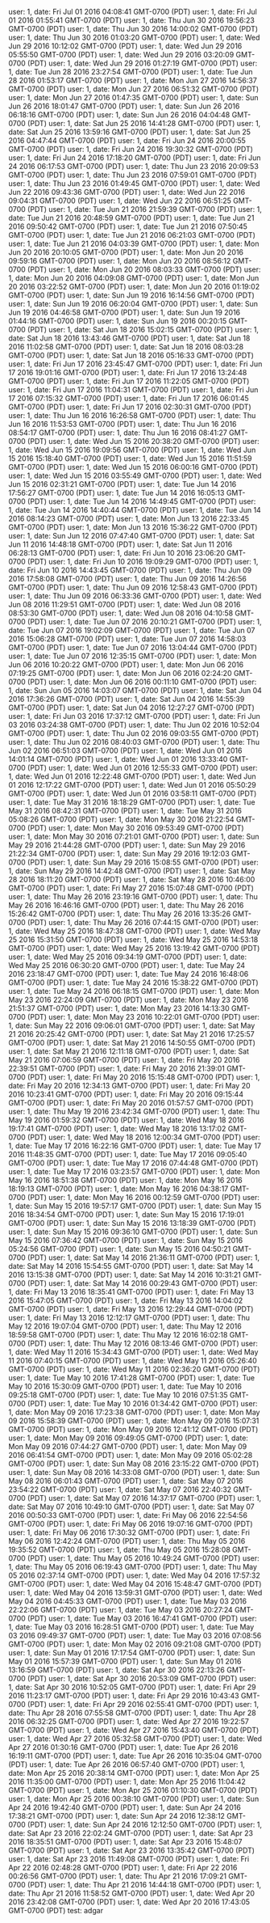 user: 1, date: Fri Jul 01 2016 04:08:41 GMT-0700 (PDT)
user: 1, date: Fri Jul 01 2016 01:55:41 GMT-0700 (PDT)
user: 1, date: Thu Jun 30 2016 19:56:23 GMT-0700 (PDT)
user: 1, date: Thu Jun 30 2016 14:00:02 GMT-0700 (PDT)
user: 1, date: Thu Jun 30 2016 01:03:20 GMT-0700 (PDT)
user: 1, date: Wed Jun 29 2016 10:12:02 GMT-0700 (PDT)
user: 1, date: Wed Jun 29 2016 05:55:50 GMT-0700 (PDT)
user: 1, date: Wed Jun 29 2016 03:20:09 GMT-0700 (PDT)
user: 1, date: Wed Jun 29 2016 01:27:19 GMT-0700 (PDT)
user: 1, date: Tue Jun 28 2016 23:27:54 GMT-0700 (PDT)
user: 1, date: Tue Jun 28 2016 01:53:17 GMT-0700 (PDT)
user: 1, date: Mon Jun 27 2016 14:56:37 GMT-0700 (PDT)
user: 1, date: Mon Jun 27 2016 06:51:32 GMT-0700 (PDT)
user: 1, date: Mon Jun 27 2016 01:47:35 GMT-0700 (PDT)
user: 1, date: Sun Jun 26 2016 18:01:47 GMT-0700 (PDT)
user: 1, date: Sun Jun 26 2016 06:18:16 GMT-0700 (PDT)
user: 1, date: Sun Jun 26 2016 04:04:48 GMT-0700 (PDT)
user: 1, date: Sat Jun 25 2016 14:41:28 GMT-0700 (PDT)
user: 1, date: Sat Jun 25 2016 13:59:16 GMT-0700 (PDT)
user: 1, date: Sat Jun 25 2016 04:47:44 GMT-0700 (PDT)
user: 1, date: Fri Jun 24 2016 20:00:55 GMT-0700 (PDT)
user: 1, date: Fri Jun 24 2016 19:30:32 GMT-0700 (PDT)
user: 1, date: Fri Jun 24 2016 17:18:20 GMT-0700 (PDT)
user: 1, date: Fri Jun 24 2016 06:17:53 GMT-0700 (PDT)
user: 1, date: Thu Jun 23 2016 20:09:53 GMT-0700 (PDT)
user: 1, date: Thu Jun 23 2016 07:59:01 GMT-0700 (PDT)
user: 1, date: Thu Jun 23 2016 01:49:45 GMT-0700 (PDT)
user: 1, date: Wed Jun 22 2016 09:43:36 GMT-0700 (PDT)
user: 1, date: Wed Jun 22 2016 09:04:31 GMT-0700 (PDT)
user: 1, date: Wed Jun 22 2016 06:51:25 GMT-0700 (PDT)
user: 1, date: Tue Jun 21 2016 21:59:39 GMT-0700 (PDT)
user: 1, date: Tue Jun 21 2016 20:48:59 GMT-0700 (PDT)
user: 1, date: Tue Jun 21 2016 09:50:42 GMT-0700 (PDT)
user: 1, date: Tue Jun 21 2016 07:50:45 GMT-0700 (PDT)
user: 1, date: Tue Jun 21 2016 06:21:03 GMT-0700 (PDT)
user: 1, date: Tue Jun 21 2016 04:03:39 GMT-0700 (PDT)
user: 1, date: Mon Jun 20 2016 20:10:05 GMT-0700 (PDT)
user: 1, date: Mon Jun 20 2016 09:59:16 GMT-0700 (PDT)
user: 1, date: Mon Jun 20 2016 08:56:12 GMT-0700 (PDT)
user: 1, date: Mon Jun 20 2016 08:03:33 GMT-0700 (PDT)
user: 1, date: Mon Jun 20 2016 04:09:08 GMT-0700 (PDT)
user: 1, date: Mon Jun 20 2016 03:22:52 GMT-0700 (PDT)
user: 1, date: Mon Jun 20 2016 01:19:02 GMT-0700 (PDT)
user: 1, date: Sun Jun 19 2016 16:14:56 GMT-0700 (PDT)
user: 1, date: Sun Jun 19 2016 06:20:04 GMT-0700 (PDT)
user: 1, date: Sun Jun 19 2016 04:46:58 GMT-0700 (PDT)
user: 1, date: Sun Jun 19 2016 01:44:16 GMT-0700 (PDT)
user: 1, date: Sun Jun 19 2016 00:20:15 GMT-0700 (PDT)
user: 1, date: Sat Jun 18 2016 15:02:15 GMT-0700 (PDT)
user: 1, date: Sat Jun 18 2016 13:43:46 GMT-0700 (PDT)
user: 1, date: Sat Jun 18 2016 11:02:58 GMT-0700 (PDT)
user: 1, date: Sat Jun 18 2016 08:03:28 GMT-0700 (PDT)
user: 1, date: Sat Jun 18 2016 05:16:33 GMT-0700 (PDT)
user: 1, date: Fri Jun 17 2016 23:45:47 GMT-0700 (PDT)
user: 1, date: Fri Jun 17 2016 19:01:16 GMT-0700 (PDT)
user: 1, date: Fri Jun 17 2016 13:24:48 GMT-0700 (PDT)
user: 1, date: Fri Jun 17 2016 11:22:05 GMT-0700 (PDT)
user: 1, date: Fri Jun 17 2016 11:04:31 GMT-0700 (PDT)
user: 1, date: Fri Jun 17 2016 07:15:32 GMT-0700 (PDT)
user: 1, date: Fri Jun 17 2016 06:01:45 GMT-0700 (PDT)
user: 1, date: Fri Jun 17 2016 02:30:31 GMT-0700 (PDT)
user: 1, date: Thu Jun 16 2016 16:26:58 GMT-0700 (PDT)
user: 1, date: Thu Jun 16 2016 11:53:53 GMT-0700 (PDT)
user: 1, date: Thu Jun 16 2016 08:54:17 GMT-0700 (PDT)
user: 1, date: Thu Jun 16 2016 08:41:27 GMT-0700 (PDT)
user: 1, date: Wed Jun 15 2016 20:38:20 GMT-0700 (PDT)
user: 1, date: Wed Jun 15 2016 19:09:56 GMT-0700 (PDT)
user: 1, date: Wed Jun 15 2016 15:18:40 GMT-0700 (PDT)
user: 1, date: Wed Jun 15 2016 11:51:59 GMT-0700 (PDT)
user: 1, date: Wed Jun 15 2016 06:00:16 GMT-0700 (PDT)
user: 1, date: Wed Jun 15 2016 03:55:49 GMT-0700 (PDT)
user: 1, date: Wed Jun 15 2016 02:31:21 GMT-0700 (PDT)
user: 1, date: Tue Jun 14 2016 17:56:27 GMT-0700 (PDT)
user: 1, date: Tue Jun 14 2016 16:05:13 GMT-0700 (PDT)
user: 1, date: Tue Jun 14 2016 14:49:45 GMT-0700 (PDT)
user: 1, date: Tue Jun 14 2016 14:40:44 GMT-0700 (PDT)
user: 1, date: Tue Jun 14 2016 08:14:23 GMT-0700 (PDT)
user: 1, date: Mon Jun 13 2016 22:33:45 GMT-0700 (PDT)
user: 1, date: Mon Jun 13 2016 15:36:22 GMT-0700 (PDT)
user: 1, date: Sun Jun 12 2016 07:47:40 GMT-0700 (PDT)
user: 1, date: Sat Jun 11 2016 14:48:18 GMT-0700 (PDT)
user: 1, date: Sat Jun 11 2016 06:28:13 GMT-0700 (PDT)
user: 1, date: Fri Jun 10 2016 23:06:20 GMT-0700 (PDT)
user: 1, date: Fri Jun 10 2016 19:09:29 GMT-0700 (PDT)
user: 1, date: Fri Jun 10 2016 14:43:45 GMT-0700 (PDT)
user: 1, date: Thu Jun 09 2016 17:58:08 GMT-0700 (PDT)
user: 1, date: Thu Jun 09 2016 14:26:56 GMT-0700 (PDT)
user: 1, date: Thu Jun 09 2016 12:58:43 GMT-0700 (PDT)
user: 1, date: Thu Jun 09 2016 06:33:36 GMT-0700 (PDT)
user: 1, date: Wed Jun 08 2016 11:29:51 GMT-0700 (PDT)
user: 1, date: Wed Jun 08 2016 08:53:30 GMT-0700 (PDT)
user: 1, date: Wed Jun 08 2016 04:10:58 GMT-0700 (PDT)
user: 1, date: Tue Jun 07 2016 20:10:21 GMT-0700 (PDT)
user: 1, date: Tue Jun 07 2016 19:02:09 GMT-0700 (PDT)
user: 1, date: Tue Jun 07 2016 15:06:28 GMT-0700 (PDT)
user: 1, date: Tue Jun 07 2016 14:58:03 GMT-0700 (PDT)
user: 1, date: Tue Jun 07 2016 13:04:44 GMT-0700 (PDT)
user: 1, date: Tue Jun 07 2016 12:35:15 GMT-0700 (PDT)
user: 1, date: Mon Jun 06 2016 10:20:22 GMT-0700 (PDT)
user: 1, date: Mon Jun 06 2016 07:19:25 GMT-0700 (PDT)
user: 1, date: Mon Jun 06 2016 02:24:20 GMT-0700 (PDT)
user: 1, date: Mon Jun 06 2016 00:11:10 GMT-0700 (PDT)
user: 1, date: Sun Jun 05 2016 14:03:07 GMT-0700 (PDT)
user: 1, date: Sat Jun 04 2016 17:36:26 GMT-0700 (PDT)
user: 1, date: Sat Jun 04 2016 14:55:39 GMT-0700 (PDT)
user: 1, date: Sat Jun 04 2016 12:27:27 GMT-0700 (PDT)
user: 1, date: Fri Jun 03 2016 17:37:12 GMT-0700 (PDT)
user: 1, date: Fri Jun 03 2016 03:24:38 GMT-0700 (PDT)
user: 1, date: Thu Jun 02 2016 10:52:04 GMT-0700 (PDT)
user: 1, date: Thu Jun 02 2016 09:03:55 GMT-0700 (PDT)
user: 1, date: Thu Jun 02 2016 08:40:03 GMT-0700 (PDT)
user: 1, date: Thu Jun 02 2016 06:51:03 GMT-0700 (PDT)
user: 1, date: Wed Jun 01 2016 14:01:14 GMT-0700 (PDT)
user: 1, date: Wed Jun 01 2016 13:33:40 GMT-0700 (PDT)
user: 1, date: Wed Jun 01 2016 12:55:33 GMT-0700 (PDT)
user: 1, date: Wed Jun 01 2016 12:22:48 GMT-0700 (PDT)
user: 1, date: Wed Jun 01 2016 12:17:22 GMT-0700 (PDT)
user: 1, date: Wed Jun 01 2016 05:50:29 GMT-0700 (PDT)
user: 1, date: Wed Jun 01 2016 03:58:11 GMT-0700 (PDT)
user: 1, date: Tue May 31 2016 18:18:29 GMT-0700 (PDT)
user: 1, date: Tue May 31 2016 08:42:31 GMT-0700 (PDT)
user: 1, date: Tue May 31 2016 05:08:26 GMT-0700 (PDT)
user: 1, date: Mon May 30 2016 21:22:54 GMT-0700 (PDT)
user: 1, date: Mon May 30 2016 09:53:49 GMT-0700 (PDT)
user: 1, date: Mon May 30 2016 07:21:01 GMT-0700 (PDT)
user: 1, date: Sun May 29 2016 21:44:28 GMT-0700 (PDT)
user: 1, date: Sun May 29 2016 21:22:34 GMT-0700 (PDT)
user: 1, date: Sun May 29 2016 19:12:03 GMT-0700 (PDT)
user: 1, date: Sun May 29 2016 15:08:55 GMT-0700 (PDT)
user: 1, date: Sun May 29 2016 14:42:48 GMT-0700 (PDT)
user: 1, date: Sat May 28 2016 18:11:20 GMT-0700 (PDT)
user: 1, date: Sat May 28 2016 10:46:00 GMT-0700 (PDT)
user: 1, date: Fri May 27 2016 15:07:48 GMT-0700 (PDT)
user: 1, date: Thu May 26 2016 23:19:16 GMT-0700 (PDT)
user: 1, date: Thu May 26 2016 16:46:16 GMT-0700 (PDT)
user: 1, date: Thu May 26 2016 15:26:42 GMT-0700 (PDT)
user: 1, date: Thu May 26 2016 13:35:26 GMT-0700 (PDT)
user: 1, date: Thu May 26 2016 07:44:15 GMT-0700 (PDT)
user: 1, date: Wed May 25 2016 18:47:38 GMT-0700 (PDT)
user: 1, date: Wed May 25 2016 15:31:50 GMT-0700 (PDT)
user: 1, date: Wed May 25 2016 14:53:18 GMT-0700 (PDT)
user: 1, date: Wed May 25 2016 13:19:42 GMT-0700 (PDT)
user: 1, date: Wed May 25 2016 09:34:19 GMT-0700 (PDT)
user: 1, date: Wed May 25 2016 06:30:20 GMT-0700 (PDT)
user: 1, date: Tue May 24 2016 23:18:47 GMT-0700 (PDT)
user: 1, date: Tue May 24 2016 16:48:06 GMT-0700 (PDT)
user: 1, date: Tue May 24 2016 15:38:22 GMT-0700 (PDT)
user: 1, date: Tue May 24 2016 06:18:15 GMT-0700 (PDT)
user: 1, date: Mon May 23 2016 22:24:09 GMT-0700 (PDT)
user: 1, date: Mon May 23 2016 21:51:37 GMT-0700 (PDT)
user: 1, date: Mon May 23 2016 14:13:30 GMT-0700 (PDT)
user: 1, date: Mon May 23 2016 10:22:01 GMT-0700 (PDT)
user: 1, date: Sun May 22 2016 09:06:01 GMT-0700 (PDT)
user: 1, date: Sat May 21 2016 20:25:42 GMT-0700 (PDT)
user: 1, date: Sat May 21 2016 17:25:57 GMT-0700 (PDT)
user: 1, date: Sat May 21 2016 14:50:55 GMT-0700 (PDT)
user: 1, date: Sat May 21 2016 12:11:18 GMT-0700 (PDT)
user: 1, date: Sat May 21 2016 07:06:59 GMT-0700 (PDT)
user: 1, date: Fri May 20 2016 22:39:51 GMT-0700 (PDT)
user: 1, date: Fri May 20 2016 21:39:01 GMT-0700 (PDT)
user: 1, date: Fri May 20 2016 15:15:48 GMT-0700 (PDT)
user: 1, date: Fri May 20 2016 12:34:13 GMT-0700 (PDT)
user: 1, date: Fri May 20 2016 10:23:41 GMT-0700 (PDT)
user: 1, date: Fri May 20 2016 09:15:44 GMT-0700 (PDT)
user: 1, date: Fri May 20 2016 01:57:57 GMT-0700 (PDT)
user: 1, date: Thu May 19 2016 23:42:34 GMT-0700 (PDT)
user: 1, date: Thu May 19 2016 01:59:32 GMT-0700 (PDT)
user: 1, date: Wed May 18 2016 19:17:41 GMT-0700 (PDT)
user: 1, date: Wed May 18 2016 13:17:02 GMT-0700 (PDT)
user: 1, date: Wed May 18 2016 12:00:34 GMT-0700 (PDT)
user: 1, date: Tue May 17 2016 16:22:16 GMT-0700 (PDT)
user: 1, date: Tue May 17 2016 11:48:35 GMT-0700 (PDT)
user: 1, date: Tue May 17 2016 09:05:40 GMT-0700 (PDT)
user: 1, date: Tue May 17 2016 07:44:48 GMT-0700 (PDT)
user: 1, date: Tue May 17 2016 03:23:57 GMT-0700 (PDT)
user: 1, date: Mon May 16 2016 18:51:38 GMT-0700 (PDT)
user: 1, date: Mon May 16 2016 18:19:13 GMT-0700 (PDT)
user: 1, date: Mon May 16 2016 04:38:17 GMT-0700 (PDT)
user: 1, date: Mon May 16 2016 00:12:59 GMT-0700 (PDT)
user: 1, date: Sun May 15 2016 19:57:17 GMT-0700 (PDT)
user: 1, date: Sun May 15 2016 18:34:54 GMT-0700 (PDT)
user: 1, date: Sun May 15 2016 17:19:01 GMT-0700 (PDT)
user: 1, date: Sun May 15 2016 13:18:39 GMT-0700 (PDT)
user: 1, date: Sun May 15 2016 09:36:10 GMT-0700 (PDT)
user: 1, date: Sun May 15 2016 07:36:42 GMT-0700 (PDT)
user: 1, date: Sun May 15 2016 05:24:56 GMT-0700 (PDT)
user: 1, date: Sun May 15 2016 04:50:21 GMT-0700 (PDT)
user: 1, date: Sat May 14 2016 21:36:11 GMT-0700 (PDT)
user: 1, date: Sat May 14 2016 15:54:55 GMT-0700 (PDT)
user: 1, date: Sat May 14 2016 13:15:38 GMT-0700 (PDT)
user: 1, date: Sat May 14 2016 10:31:21 GMT-0700 (PDT)
user: 1, date: Sat May 14 2016 00:29:43 GMT-0700 (PDT)
user: 1, date: Fri May 13 2016 18:35:41 GMT-0700 (PDT)
user: 1, date: Fri May 13 2016 15:47:05 GMT-0700 (PDT)
user: 1, date: Fri May 13 2016 14:04:02 GMT-0700 (PDT)
user: 1, date: Fri May 13 2016 12:29:44 GMT-0700 (PDT)
user: 1, date: Fri May 13 2016 12:12:17 GMT-0700 (PDT)
user: 1, date: Thu May 12 2016 19:07:04 GMT-0700 (PDT)
user: 1, date: Thu May 12 2016 18:59:58 GMT-0700 (PDT)
user: 1, date: Thu May 12 2016 16:02:18 GMT-0700 (PDT)
user: 1, date: Thu May 12 2016 08:13:46 GMT-0700 (PDT)
user: 1, date: Wed May 11 2016 15:34:43 GMT-0700 (PDT)
user: 1, date: Wed May 11 2016 07:40:15 GMT-0700 (PDT)
user: 1, date: Wed May 11 2016 05:26:40 GMT-0700 (PDT)
user: 1, date: Wed May 11 2016 02:36:20 GMT-0700 (PDT)
user: 1, date: Tue May 10 2016 17:41:28 GMT-0700 (PDT)
user: 1, date: Tue May 10 2016 15:30:09 GMT-0700 (PDT)
user: 1, date: Tue May 10 2016 09:25:18 GMT-0700 (PDT)
user: 1, date: Tue May 10 2016 07:51:35 GMT-0700 (PDT)
user: 1, date: Tue May 10 2016 01:34:42 GMT-0700 (PDT)
user: 1, date: Mon May 09 2016 17:23:38 GMT-0700 (PDT)
user: 1, date: Mon May 09 2016 15:58:39 GMT-0700 (PDT)
user: 1, date: Mon May 09 2016 15:07:31 GMT-0700 (PDT)
user: 1, date: Mon May 09 2016 12:41:12 GMT-0700 (PDT)
user: 1, date: Mon May 09 2016 09:49:05 GMT-0700 (PDT)
user: 1, date: Mon May 09 2016 07:44:27 GMT-0700 (PDT)
user: 1, date: Mon May 09 2016 06:41:54 GMT-0700 (PDT)
user: 1, date: Mon May 09 2016 05:02:28 GMT-0700 (PDT)
user: 1, date: Sun May 08 2016 23:15:22 GMT-0700 (PDT)
user: 1, date: Sun May 08 2016 14:33:08 GMT-0700 (PDT)
user: 1, date: Sun May 08 2016 06:01:43 GMT-0700 (PDT)
user: 1, date: Sat May 07 2016 23:54:22 GMT-0700 (PDT)
user: 1, date: Sat May 07 2016 22:40:32 GMT-0700 (PDT)
user: 1, date: Sat May 07 2016 14:37:17 GMT-0700 (PDT)
user: 1, date: Sat May 07 2016 10:49:10 GMT-0700 (PDT)
user: 1, date: Sat May 07 2016 00:50:33 GMT-0700 (PDT)
user: 1, date: Fri May 06 2016 22:54:56 GMT-0700 (PDT)
user: 1, date: Fri May 06 2016 19:07:16 GMT-0700 (PDT)
user: 1, date: Fri May 06 2016 17:30:32 GMT-0700 (PDT)
user: 1, date: Fri May 06 2016 12:42:24 GMT-0700 (PDT)
user: 1, date: Thu May 05 2016 19:35:52 GMT-0700 (PDT)
user: 1, date: Thu May 05 2016 15:28:08 GMT-0700 (PDT)
user: 1, date: Thu May 05 2016 10:49:24 GMT-0700 (PDT)
user: 1, date: Thu May 05 2016 06:19:43 GMT-0700 (PDT)
user: 1, date: Thu May 05 2016 02:37:14 GMT-0700 (PDT)
user: 1, date: Wed May 04 2016 17:57:32 GMT-0700 (PDT)
user: 1, date: Wed May 04 2016 15:48:47 GMT-0700 (PDT)
user: 1, date: Wed May 04 2016 13:59:31 GMT-0700 (PDT)
user: 1, date: Wed May 04 2016 04:45:33 GMT-0700 (PDT)
user: 1, date: Tue May 03 2016 22:22:06 GMT-0700 (PDT)
user: 1, date: Tue May 03 2016 20:27:24 GMT-0700 (PDT)
user: 1, date: Tue May 03 2016 16:47:41 GMT-0700 (PDT)
user: 1, date: Tue May 03 2016 16:28:51 GMT-0700 (PDT)
user: 1, date: Tue May 03 2016 09:49:37 GMT-0700 (PDT)
user: 1, date: Tue May 03 2016 07:08:56 GMT-0700 (PDT)
user: 1, date: Mon May 02 2016 09:21:08 GMT-0700 (PDT)
user: 1, date: Sun May 01 2016 17:17:54 GMT-0700 (PDT)
user: 1, date: Sun May 01 2016 15:57:39 GMT-0700 (PDT)
user: 1, date: Sun May 01 2016 13:16:59 GMT-0700 (PDT)
user: 1, date: Sat Apr 30 2016 22:13:26 GMT-0700 (PDT)
user: 1, date: Sat Apr 30 2016 20:53:09 GMT-0700 (PDT)
user: 1, date: Sat Apr 30 2016 10:52:05 GMT-0700 (PDT)
user: 1, date: Fri Apr 29 2016 11:23:17 GMT-0700 (PDT)
user: 1, date: Fri Apr 29 2016 10:43:43 GMT-0700 (PDT)
user: 1, date: Fri Apr 29 2016 02:55:41 GMT-0700 (PDT)
user: 1, date: Thu Apr 28 2016 07:55:58 GMT-0700 (PDT)
user: 1, date: Thu Apr 28 2016 06:32:25 GMT-0700 (PDT)
user: 1, date: Wed Apr 27 2016 19:22:57 GMT-0700 (PDT)
user: 1, date: Wed Apr 27 2016 15:43:40 GMT-0700 (PDT)
user: 1, date: Wed Apr 27 2016 05:32:58 GMT-0700 (PDT)
user: 1, date: Wed Apr 27 2016 01:30:16 GMT-0700 (PDT)
user: 1, date: Tue Apr 26 2016 16:19:11 GMT-0700 (PDT)
user: 1, date: Tue Apr 26 2016 10:35:04 GMT-0700 (PDT)
user: 1, date: Tue Apr 26 2016 06:57:40 GMT-0700 (PDT)
user: 1, date: Mon Apr 25 2016 20:38:14 GMT-0700 (PDT)
user: 1, date: Mon Apr 25 2016 11:35:00 GMT-0700 (PDT)
user: 1, date: Mon Apr 25 2016 11:04:42 GMT-0700 (PDT)
user: 1, date: Mon Apr 25 2016 01:10:30 GMT-0700 (PDT)
user: 1, date: Mon Apr 25 2016 00:38:10 GMT-0700 (PDT)
user: 1, date: Sun Apr 24 2016 19:42:40 GMT-0700 (PDT)
user: 1, date: Sun Apr 24 2016 17:38:21 GMT-0700 (PDT)
user: 1, date: Sun Apr 24 2016 12:38:12 GMT-0700 (PDT)
user: 1, date: Sun Apr 24 2016 12:12:50 GMT-0700 (PDT)
user: 1, date: Sat Apr 23 2016 22:02:24 GMT-0700 (PDT)
user: 1, date: Sat Apr 23 2016 18:35:51 GMT-0700 (PDT)
user: 1, date: Sat Apr 23 2016 15:48:07 GMT-0700 (PDT)
user: 1, date: Sat Apr 23 2016 13:35:42 GMT-0700 (PDT)
user: 1, date: Sat Apr 23 2016 11:49:08 GMT-0700 (PDT)
user: 1, date: Fri Apr 22 2016 02:48:28 GMT-0700 (PDT)
user: 1, date: Fri Apr 22 2016 00:26:56 GMT-0700 (PDT)
user: 1, date: Thu Apr 21 2016 17:09:21 GMT-0700 (PDT)
user: 1, date: Thu Apr 21 2016 14:44:18 GMT-0700 (PDT)
user: 1, date: Thu Apr 21 2016 11:58:52 GMT-0700 (PDT)
user: 1, date: Wed Apr 20 2016 23:42:08 GMT-0700 (PDT)
user: 1, date: Wed Apr 20 2016 17:43:05 GMT-0700 (PDT)
test: adgar
